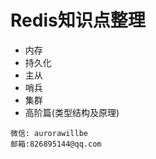 # Redis知识点整理
- 内存
- 持久化
- 主从
- 哨兵
- 集群
- 高阶篇(类型结构及原理)

````
微信: aurorawillbe
邮箱:826895144@qq.com
````
